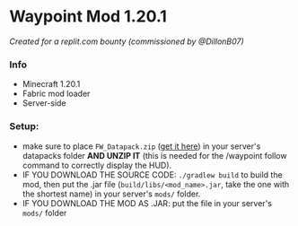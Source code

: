 # Waypoint Mod 1.20.1
*Created for a replit.com bounty (commissioned by @DillonB07)*

### Info
- Minecraft 1.20.1
- Fabric mod loader
- Server-side

### Setup:
- make sure to place `FW_Datapack.zip` ([get it here](https://github.com/AwMan3703/waypoint-mod-1.20.1/tree/1ff7db74d322855f6e701c489e62244c71542272/src_DATAPACK)) in your server's datapacks folder **AND UNZIP IT** (this is needed for the /waypoint follow command to correctly display the HUD).
- IF YOU DOWNLOAD THE SOURCE CODE: `./gradlew build` to build the mod, then put the .jar file (`build/libs/<mod_name>.jar`, take the one with the shortest name) in your server's `mods/` folder.
- IF YOU DOWNLOAD THE MOD AS .JAR: put the file in your server's `mods/` folder
